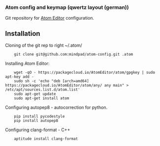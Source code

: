 ### Atom config and keymap (qwertz layout (german)) ###

Git repository for [Atom Editor](https://atom.io/) configuration.

## Installation ##

Cloning of the git rep to right ~/.atom/

```
    git clone git@github.com:mindpad/atom-config.git .atom
```

Installing Atom Editor:

```
    wget -qO - https://packagecloud.io/AtomEditor/atom/gpgkey | sudo apt-key add -
    sudo sh -c 'echo "deb [arch=amd64] https://packagecloud.io/AtomEditor/atom/any/ any main" > /etc/apt/sources.list.d/atom.list'
    sudo apt-get update
    sudo apt-get install atom
```

Configuring autopep8 - autocorrection for python.

```
    pip install pycodestyle
    pip install autopep8
```

Configuring clang-format - C++

```
    aptitude install clang-format
```
